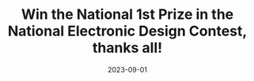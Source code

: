 ---
title: "Win the National 1st Prize in the National Electronic Design Contest, thanks all!"
date: 2023-09-01
---